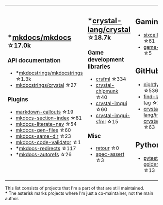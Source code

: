 <table><tr><td>

## **\***[mkdocs/mkdocs](https://github.com/mkdocs/mkdocs) <sup>☆17.0k</sup>

### API documentation

* **\***[mkdocstrings/mkdocstrings](https://github.com/mkdocstrings/mkdocstrings) ☆1.3k
* [mkdocstrings/crystal](https://github.com/mkdocstrings/crystal) ☆27

### Plugins

* [markdown-callouts](https://github.com/oprypin/markdown-callouts) ☆19
* [mkdocs-section-index](https://github.com/oprypin/mkdocs-section-index) ☆61
* [mkdocs-literate-nav](https://github.com/oprypin/mkdocs-literate-nav) ☆54
* [mkdocs-gen-files](https://github.com/oprypin/mkdocs-gen-files) ☆60
* [mkdocs-same-dir](https://github.com/oprypin/mkdocs-same-dir) ☆23
* [mkdocs-code-validator](https://github.com/oprypin/mkdocs-code-validator) ☆1
* **\***[mkdocs-redirects](https://github.com/mkdocs/mkdocs-redirects) ☆117
* **\***[mkdocs-autorefs](https://github.com/mkdocstrings/autorefs) ☆26

</td><td>

## **\***[crystal-lang/crystal](https://github.com/crystal-lang/crystal) <sup>☆18.7k</sup>

### Game development libraries

* [crsfml](https://github.com/oprypin/crsfml) ☆334
* [crystal-chipmunk](https://github.com/oprypin/crystal-chipmunk) ☆40
* [crystal-imgui](https://github.com/oprypin/crystal-imgui) ☆60
* [crystal-imgui-sfml](https://github.com/oprypin/crystal-imgui-sfml) ☆15

### Misc

* [retour](https://github.com/oprypin/retour) ☆0
* [spec-assert](https://github.com/oprypin/spec-assert) ☆3
  
&nbsp;

</td><td>

## Gaming

* [sixcells](https://github.com/oprypin/sixcells) ☆61
* [game-bots](https://github.com/oprypin/game-bots) ☆5

## GitHub

* [nightly.link](https://github.com/oprypin/nightly.link) ☆536
* [find-latest-tag](https://github.com/oprypin/find-latest-tag) ☆28
* [crystal-lang/install-crystal](https://github.com/crystal-lang/install-crystal) ☆63

## Python

* [pytest-golden](https://github.com/oprypin/pytest-golden) ☆13

</tr></table>

This list consists of projects that I'm a part of that are still maintained.  
**\*** The asterisk marks projects where I'm just a co-maintainer, not the main author.
